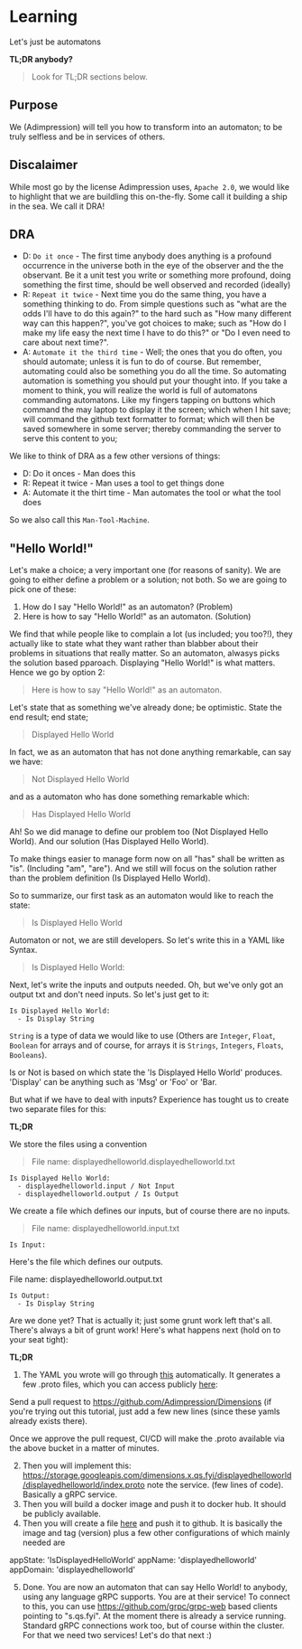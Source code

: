 # Learning
Let's just be automatons

**TL;DR anybody?**

> Look for TL;DR sections below.

## Purpose
We (Adimpression) will tell you how to transform into an automaton; to be truly selfless and be in services of others.

## Discalaimer
While most go by the license Adimpression uses, `Apache 2.0`, we would like to highlight that we are buildling this on-the-fly. Some call it building a ship in the sea. We call it DRA!

## DRA

- D: `Do it once` - The first time anybody does anything is a profound occurrence in the universe both in the eye of the observer and the the observant. Be it a unit test you write or something more profound, doing something the first time, should be well observed and recorded (ideally)
- R: `Repeat it twice` - Next time you do the same thing, you have a something thinking to do. From simple questions such as "what are the odds I'll have to do this again?" to the hard such as "How many different way can this happen?", you've got choices to make; such as "How do I make my life easy the next time I have to do this?" or "Do I even need to care about next time?".
- A: `Automate it the third time` - Well; the ones that you do often, you should automate; unless it is fun to do of course. But remember, automating could also be something you do all the time. So automating automation is something you should put your thought into. If you take a moment to think, you will realize the world is full of automatons commanding automatons. Like my fingers tapping on buttons which command the may laptop to display it the screen; which when I hit save; will command the github text formatter to format; which will then be saved somewhere in some server; thereby commanding the server to serve this content to you;

We like to think of DRA as a few other versions of things:

- D: Do it onces - Man does this
- R: Repeat it twice - Man uses a tool to get things done
- A: Automate it the thirt time - Man automates the tool or what the tool does

So we also call this `Man-Tool-Machine`. 

## "Hello World!"

Let's make a choice; a very important one (for reasons of sanity). We are going to either define a problem or a solution; not both. So we are going to pick one of these:

1. How do I say "Hello World!" as an automaton? (Problem)
2. Here is how to say "Hello World!" as an automaton. (Solution)

We find that while people like to complain a lot (us included; you too?!), they actually like to state what they want rather than blabber about their problems in situations that really matter. So an automaton, alwasys picks the solution based pparoach. Displaying "Hello World!"  is what matters. Hence we go by option 2:

> Here is how to say "Hello World!" as an automaton. 

Let's state that as something we've already done; be optimistic. State the end result; end state; 

> Displayed Hello World

In fact, we as an automaton that has not done anything remarkable, can say we have:

> Not Displayed Hello World

and as a automaton who has done something remarkable which:

> Has Displayed Hello World 

Ah! So we did manage to define our problem too (Not Displayed Hello World). And our solution (Has Displayed Hello World). 

To make things easier to manage form now on all "has" shall be written as "is". (Including "am", "are"). And we still will focus on the solution rather than the problem definition (Is Displayed Hello World).

So to summarize, our first task as an automaton would like to reach the state:

> Is Displayed Hello World

Automaton or not, we are still developers. So let's write this in a YAML like Syntax.

> Is Displayed Hello World:

Next, let's write the inputs and outputs needed. Oh, but we've only got an output txt and don't need inputs. So let's just get to it:


```
Is Displayed Hello World:
  - Is Display String
```

`String` is a type of data we would like to use (Others are `Integer`, `Float`, `Boolean` for arrays and of course, for arrays it is `Strings`, `Integers`, `Floats`, `Booleans`).

Is or Not is based on which state the 'Is Displayed Hello World' produces. 'Display' can be anything such as 'Msg' or 'Foo' or 'Bar.

But what if we have to deal with inputs? Experience has tought us to create two separate files for this:

**TL;DR**

We store the files using a convention

> File name: displayedhelloworld.displayedhelloworld.txt

```
Is Displayed Hello World:
  - displayedhelloworld.input / Not Input
  - displayedhelloworld.output / Is Output
```

We create a file which defines our inputs, but of course there are no inputs.

> File name: displayedhelloworld.input.txt
```
Is Input:
```

Here's the file which defines our outputs.

File name: displayedhelloworld.output.txt

```
Is Output:
  - Is Display String
```

Are we done yet? That is actually it; just some grunt work left that's all. There's always a bit of grunt work! Here's what happens next (hold on to your seat tight):

**TL;DR**

1. The YAML you wrote will go through [this](https://github.com/Adimpression/Scarcity) automatically. It generates a few .proto files, which you can access publicly [here](https://github.com/Adimpression/proto/tree/master/proto/displayedhelloworld):

Send a pull request to https://github.com/Adimpression/Dimensions (if you're trying out this tutorial, just add a few new lines (since these yamls already exists there).

Once we approve the pull request, CI/CD will make the .proto available via the above bucket in a matter of minutes.

2. Then you will implement this: https://storage.googleapis.com/dimensions.x.qs.fyi/displayedhelloworld/displayedhelloworld/index.proto note the service. (few lines of code). Basically a gRPC service.
3. Then you will build a docker image and push it to docker hub. It should be publicly available.
4. Then you will create a file [here](https://github.com/Adimpression/Discovery/blob/master/displayedhelloworld.register.yaml) and push it to github. It is basically the image and tag (version) plus a few other configurations of which mainly needed are 

  appState: 'IsDisplayedHelloWorld'
  appName: 'displayedhelloworld'
  appDomain: 'displayedhelloworld'
  
5. Done. You are now an automaton that can say Hello World! to anybody, using any language gRPC supports. You are at their service! To connect to this, you can use https://github.com/grpc/grpc-web based clients pointing to "s.qs.fyi". At the moment there is already a service running. Standard gRPC connections work too, but of course within the cluster. For that we need two services! Let's do that next :)
```

